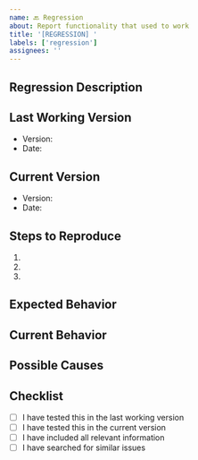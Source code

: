 ```yaml
---
name: 🔙 Regression
about: Report functionality that used to work
title: '[REGRESSION] '
labels: ['regression']
assignees: ''
---
```


## Regression Description
<!-- Describe what functionality used to work but is now broken -->

## Last Working Version
<!-- Specify the last version where this worked correctly -->
- Version:
- Date:

## Current Version
<!-- Specify the version where this stopped working -->
- Version:
- Date:

## Steps to Reproduce
1.
2.
3.

## Expected Behavior
<!-- What should happen -->

## Current Behavior
<!-- What happens instead -->

## Possible Causes
<!-- If you have any ideas what might have caused this -->

## Checklist
- [ ] I have tested this in the last working version
- [ ] I have tested this in the current version
- [ ] I have included all relevant information
- [ ] I have searched for similar issues
